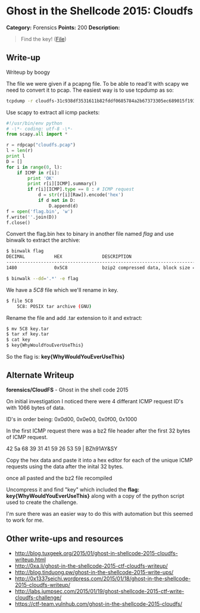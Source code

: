 # Ghost in the Shellcode 2015: Cloudfs

**Category:** Forensics
**Points:** 200
**Description:**

> Find the key! ([File](cloudfs-31c938df3531611b82fddf0685784a2b67373305ec689015f193a555b756beb2))

## Write-up

Writeup by boogy

The file we were given if a pcapng file. To be able to read'it with scapy we need to convert it to pcap. The easiest way is to use tcpdump as so:

```bash
tcpdump -r cloudfs-31c938df3531611b82fddf0685784a2b67373305ec689015f193a555b756beb2 -w cloudfs.pcap
```

Use scapy to extract all icmp packets:

```python
#!/usr/bin/env python
# -\*- coding: utf-8 -\*-
from scapy.all import *

r = rdpcap("cloudfs.pcap")
l = len(r)
print l
D = []
for i in range(0, l):
    if ICMP in r[i]:
        print 'OK'
        print r[i][ICMP].summary()
        if r[i][ICMP].type == 8 : # ICMP request
            d = str(r[i][Raw]).encode('hex')
            if d not in D:
                D.append(d)
f = open('flag.bin', 'w')
f.write(''.join(D))
f.close()
```
Convert the flag.bin hex to binary in another file named *flag* and use binwalk to extract the archive:

```bash
$ binwalk flag
DECIMAL           HEX               DESCRIPTION
-------------------------------------------------------------------------------------------------------
1480              0x5C8             bzip2 compressed data, block size = 900k
````
```bash
$ binwalk --dd='.*' -e flag
````
We have a *5C8* file which we'll rename in key.
```bash
$ file 5C8
    5C8: POSIX tar archive (GNU)
````
Rename the file and add .tar extension to it and extract:

```bash
$ mv 5C8 key.tar
$ tar xf key.tar
$ cat key
$ key{WhyWouldYouEverUseThis}
````
So the flag is: **key{WhyWouldYouEverUseThis}**

## Alternate Writeup

**forensics/CloudFS** - Ghost in the shell code 2015

On initial investigation I noticed there were 4 differant ICMP request ID's with 1066 bytes of data.

ID's in order being: 0x0d00, 0x0e00, 0x0f00, 0x1000

In the first ICMP request there was a bz2 file header after the first 32 bytes of ICMP request.

42 5a 68 39 31 41 59 26 53 59 | BZh91AY&SY

Copy the hex data and paste it into a hex editor for each of the unique ICMP requests using the data after the inital 32 bytes.

once all pasted and the bz2 file recompiled 

Uncompress it and find "key" which included the **flag: key{WhyWouldYouEverUseThis}**
along with a copy of the python script used to create the challenge.

I'm sure there was an easier way to do this with automation but this seemed to work for me.

## Other write-ups and resources

* <http://blog.tuxgeek.org/2015/01/ghost-in-shellcode-2015-cloudfs-writeup.html>
* <http://0xa.li/ghost-in-the-shellcode-2015-ctf-cloudfs-writeup/>
* <http://blog.tinduong.pw/ghost-in-the-shellcode-2015-write-ups/>
* <http://0x1337seichi.wordpress.com/2015/01/18/ghost-in-the-shellcode-2015-cloudfs-writeup/>
* <http://labs.jumpsec.com/2015/01/19/ghost-shellcode-2015-ctf-write-cloudfs-challenge/>
* <https://ctf-team.vulnhub.com/ghost-in-the-shellcode-2015-cloudfs/>
